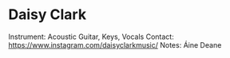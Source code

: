 # Daisy Clark

Instrument: Acoustic Guitar, Keys, Vocals
Contact: https://www.instagram.com/daisyclarkmusic/
Notes: Áine Deane